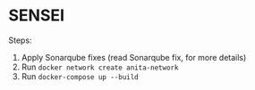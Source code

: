 # SENSEI

Steps:

1) Apply Sonarqube fixes (read Sonarqube fix, for more details)
2) Run `docker network create anita-network`
3) Run `docker-compose up --build`
